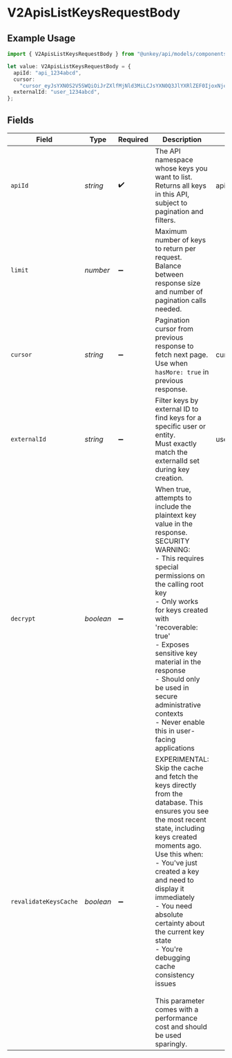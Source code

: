 # V2ApisListKeysRequestBody

## Example Usage

```typescript
import { V2ApisListKeysRequestBody } from "@unkey/api/models/components";

let value: V2ApisListKeysRequestBody = {
  apiId: "api_1234abcd",
  cursor:
    "cursor_eyJsYXN0S2V5SWQiOiJrZXlfMjNld3MiLCJsYXN0Q3JlYXRlZEF0IjoxNjcyNTI0MjM0MDAwfQ==",
  externalId: "user_1234abcd",
};
```

## Fields

| Field                                                                                                                                                                                                                                                                                                                                                                                                                       | Type                                                                                                                                                                                                                                                                                                                                                                                                                        | Required                                                                                                                                                                                                                                                                                                                                                                                                                    | Description                                                                                                                                                                                                                                                                                                                                                                                                                 | Example                                                                                                                                                                                                                                                                                                                                                                                                                     |
| --------------------------------------------------------------------------------------------------------------------------------------------------------------------------------------------------------------------------------------------------------------------------------------------------------------------------------------------------------------------------------------------------------------------------- | --------------------------------------------------------------------------------------------------------------------------------------------------------------------------------------------------------------------------------------------------------------------------------------------------------------------------------------------------------------------------------------------------------------------------- | --------------------------------------------------------------------------------------------------------------------------------------------------------------------------------------------------------------------------------------------------------------------------------------------------------------------------------------------------------------------------------------------------------------------------- | --------------------------------------------------------------------------------------------------------------------------------------------------------------------------------------------------------------------------------------------------------------------------------------------------------------------------------------------------------------------------------------------------------------------------- | --------------------------------------------------------------------------------------------------------------------------------------------------------------------------------------------------------------------------------------------------------------------------------------------------------------------------------------------------------------------------------------------------------------------------- |
| `apiId`                                                                                                                                                                                                                                                                                                                                                                                                                     | *string*                                                                                                                                                                                                                                                                                                                                                                                                                    | :heavy_check_mark:                                                                                                                                                                                                                                                                                                                                                                                                          | The API namespace whose keys you want to list.<br/>Returns all keys in this API, subject to pagination and filters.<br/>                                                                                                                                                                                                                                                                                                    | api_1234abcd                                                                                                                                                                                                                                                                                                                                                                                                                |
| `limit`                                                                                                                                                                                                                                                                                                                                                                                                                     | *number*                                                                                                                                                                                                                                                                                                                                                                                                                    | :heavy_minus_sign:                                                                                                                                                                                                                                                                                                                                                                                                          | Maximum number of keys to return per request.<br/>Balance between response size and number of pagination calls needed.<br/>                                                                                                                                                                                                                                                                                                 |                                                                                                                                                                                                                                                                                                                                                                                                                             |
| `cursor`                                                                                                                                                                                                                                                                                                                                                                                                                    | *string*                                                                                                                                                                                                                                                                                                                                                                                                                    | :heavy_minus_sign:                                                                                                                                                                                                                                                                                                                                                                                                          | Pagination cursor from previous response to fetch next page.<br/>Use when `hasMore: true` in previous response.<br/>                                                                                                                                                                                                                                                                                                        | cursor_eyJsYXN0S2V5SWQiOiJrZXlfMjNld3MiLCJsYXN0Q3JlYXRlZEF0IjoxNjcyNTI0MjM0MDAwfQ==                                                                                                                                                                                                                                                                                                                                         |
| `externalId`                                                                                                                                                                                                                                                                                                                                                                                                                | *string*                                                                                                                                                                                                                                                                                                                                                                                                                    | :heavy_minus_sign:                                                                                                                                                                                                                                                                                                                                                                                                          | Filter keys by external ID to find keys for a specific user or entity.<br/>Must exactly match the externalId set during key creation.<br/>                                                                                                                                                                                                                                                                                  | user_1234abcd                                                                                                                                                                                                                                                                                                                                                                                                               |
| `decrypt`                                                                                                                                                                                                                                                                                                                                                                                                                   | *boolean*                                                                                                                                                                                                                                                                                                                                                                                                                   | :heavy_minus_sign:                                                                                                                                                                                                                                                                                                                                                                                                          | When true, attempts to include the plaintext key value in the response. SECURITY WARNING:<br/>- This requires special permissions on the calling root key<br/>- Only works for keys created with 'recoverable: true'<br/>- Exposes sensitive key material in the response<br/>- Should only be used in secure administrative contexts<br/>- Never enable this in user-facing applications                                   |                                                                                                                                                                                                                                                                                                                                                                                                                             |
| `revalidateKeysCache`                                                                                                                                                                                                                                                                                                                                                                                                       | *boolean*                                                                                                                                                                                                                                                                                                                                                                                                                   | :heavy_minus_sign:                                                                                                                                                                                                                                                                                                                                                                                                          | EXPERIMENTAL: Skip the cache and fetch the keys directly from the database. This ensures you see the most recent state, including keys created moments ago. Use this when:<br/>- You've just created a key and need to display it immediately<br/>- You need absolute certainty about the current key state<br/>- You're debugging cache consistency issues<br/><br/>This parameter comes with a performance cost and should be used sparingly. |                                                                                                                                                                                                                                                                                                                                                                                                                             |